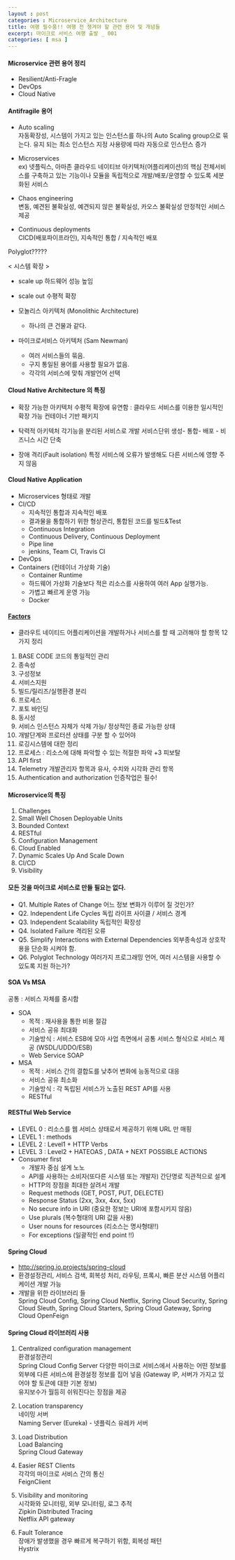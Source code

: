 ```yaml
---
layout : post
categories : Microservice_Architecture
title: 여행 필수품!! 여행 전 챙겨야 할 관련 용어 및 개념들 
excerpt: 마이크로 서비스 여행 출발 _ 001
categories: [ msa ]
---
```


#### Microservice 관련 용어 정리 

* Resilient/Anti-Fragle
* DevOps
* Cloud Native

#### Antifragile 용어
* Auto scaling  
자동확장성, 시스템이 가지고 있는 인스턴스를 하나의 Auto Scaling group으로 묶는다.
유지 되는 최소 인스턴스 지정
사용량에 따라 자동으로 인스턴스 증가
    
* Microservices  
ex) 넷플릭스, 아마존
클라우드 네이티브 아키텍처(어플리케이션)의 핵심
전체서비스를 구축하고 있는 기능이나 모듈을 독립적으로 개발/배포/운영할 수 있도록 세분화된 서비스
  
* Chaos engineering  
  변동, 예견된 불확실성, 예견되지 않은 불확실성, 카오스 불확실성
  안정적인 서비스 제공  
  
* Continuous deployments  
CICD(배포파이프라인), 지속적인 통합 / 지속적인 배포


Polyglot?????

< 시스템 확장 > 
* scale up
하드웨어 성능 높임
* scale out
수평적 확장

* 모놀리스 아키텍처 (Monolithic Architecture)
    + 하나의 큰 건물과 같다.
* 마이크로서비스 아키텍처 (Sam Newman)
    + 여러 서비스들의 묶음.
    + 구지 통일된 용어를 사용할 필요가 없음.
    + 각각의 서비스에 맞춰 개발언어 선택

#### Cloud Native Architecture 의 특징
* 확장 가능한 아키텍처
수평적 확장에 유연함 : 클라우드 서비스를 이용한 일시적인 확장 가능
컨테이너 기반 패키지

* 탁력적 아키텍처
각기능을 분리된 서비스로 개발
서비스단위 생성- 통합- 배포 - 비즈니스 시간 단축

* 장애 격리(Fault isolation)
특정 서비스에 오류가 발생해도 다른 서비스에 영향 주지 않음

#### Cloud Native Application
* Microservices 형태로 개발
* CI/CD 
    + 지속적인 통합과 지속적인 배포
    + 결과물을 통합하기 위한 형상관리, 통합된 코드를 빌드&Test
    + Continuous Integration
    + Continuous Delivery, Continuous Deployment
    + Pipe line
    + jenkins, Team CI, Travis CI
* DevOps
* Containers (컨테이너 가상화 기술)
    + Container Runtime
    + 하드웨어 가상화 기술보다 적은 리소스를 사용하여 여러 App 실행가능.
    + 가볍고 빠르게 운영 가능
    + Docker

#### [Factors](http://12factor.net/) 
* 클라우트 네이티드 어플리케이션을 개발하거나 서비스를 할 때 고려해야 할 항목 12가지 정리
1. BASE CODE
    코드의 통일적인 관리
2. 종속성
3. 구성정보
4. 서비스지원
5. 빌드/릴리즈/실행환경 분리
6. 프로세스
7. 포토 바인딩
8. 동시성
9. 서비스 인스턴스 자체가 삭제 가능/ 정상적인 종료 가능한 상태
10. 개발단계와 프로터션 상태를 구분 할 수 있어야
11. 로깅시스템에 대한 정리
12. 프로세스 : 리소스에 대해 파악할 수 있는 적절한 파악
+3 피보탈
13. API first
14. Telemetry
개발관리자 항목과 유사, 수치와 시각화 관리 항목
15. Authentication and authorization
인증작업은 필수!

#### Microservice의 특징
1. Challenges
2. Small Well Chosen Deployable Units
3. Bounded Context
4. RESTful
5. Configuration Management
6. Cloud Enabled
7. Dynamic Scales Up And Scale Down
8. CI/CD
9. Visibility

#### 모든 것을 마이크로 서비스로 만들 필요는 없다.
* Q1. Multiple Rates of Change
    어느 정보 변화가 이루어 질 것인가?
* Q2. Independent Life Cycles
    독립 라이프 사이클 / 서비스 경계
* Q3. Independent Scalability
    독립적인 확장성
* Q4. Isolated Failure
    격리된 오류
* Q5. Simplify Interactions with External Dependencies
    외부종속성과 상호작용을 단순화 시켜야 함.
* Q6. Polyglot Technology
    여러가지 프로그래밍 언어, 여러 시스템을 사용할 수 있도록 지원 하는가?

#### SOA Vs MSA
공통 : 서비스 자체를 중시함
* SOA
    + 목적 : 재사용을 통한 비용 절감 
    + 서비스 공유 최대화
    + 기술방식 : 서비스 ESB에 모아 사업 측면에서 공통 서비스 형식으로 서비스 제공 (WSDL/UDDO/ESB)
    + Web Service SOAP
* MSA
    + 목적 : 서비스 간의 결합도를 낮추어 변화에 능동적으로 대응
    + 서비스 공유 최소화
    + 기술방식 : 각 독립된 서비스가 노출된 REST API를 사용
    + RESTful

#### RESTful Web Service
* LEVEL 0 : 리소스를 웹 서비스 상태로서 제공하기 위해 URL 만 매핑
* LEVEL 1 : methods 
* LEVEL 2 : Level1 + HTTP Verbs
* LEVEL 3 : Level2 + HATEOAS , DATA + NEXT POSSIBLE ACTIONS
* Consumer first
    + 개발자 중심 설계 노노
    + API를 사용하는 소비자(또다른 시스템 또는 개발자) 간단명로 직관적으로 설계
    + HTTP의 장점을 최대한 살려서 개발
    + Request methods (GET, POST, PUT, DELECTE)
    + Response Status (2xx, 3xx, 4xx, 5xx)
    + No secure info in URI (중요한 정보는 URI에 포함시키지 않음)
    + Use plurals (복수형태의 URI 값을 사용)
    + User nouns for resources (리소스는 명사형태!!)
    + For exceptions (일괄적인 end point !!)

#### Spring Cloud 
* <http://spring.io.projects/spring-cloud>
* 환경설정관리, 서비스 검색, 회복성 처리, 라우팅, 프록시, 빠른 분산 시스템 어플리케이션 개발 가능
* 개발을 위한 라이브러리 들  
Spring Cloud Config, Spring Cloud Netflix, Spring Cloud Security, Spring Cloud Sleuth, Spring Cloud Starters, Spring Cloud Gateway, Spring Cloud OpenFeign

#### Spring Cloud 라이브러리 사용
1. Centralized configuration management  
환경설정관리  
Spring Cloud Config Server
다양한 마이크로 서비스에서 사용하는 어떤 정보를 
외부에 다른 서비스에 환경설정 정보를 집어 넣음 (Gateway IP, 서버가 가지고 있어야 할 토큰에 대한 기본 정보)  
유지보수가 월등히 쉬워진다는 장점을 제공
  
2. Location transparency  
네이밍 서버  
Naming Server (Eureka) - 넷플릭스 유레카 서버
  
3. Load Distribution   
Load Balancing    
Spring Cloud Gateway
  
4. Easier REST Clients  
각각의 마이크로 서비스 간의 통신  
FeignClient  
  
5. Visibility and monitoring  
시각화와 모니터링, 외부 모니터링, 로그 추적  
Zipkin Distributed Tracing  
Netflix API gateway  
  
6. Fault Tolerance  
장애가 발생했을 경우 빠르게 복구하기 위함, 회복성 패턴  
Hystrix
